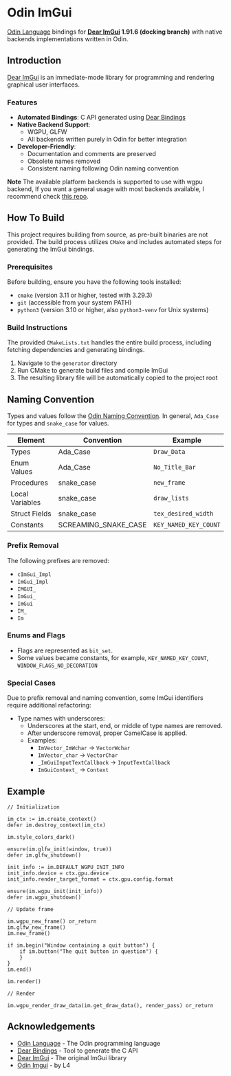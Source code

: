 # Odin ImGui

[Odin Language][] bindings for **[Dear ImGui][imgui] 1.91.6 (docking branch)** with native backends implementations written in Odin.

## Introduction

[Dear ImGui][imgui] is an immediate-mode library for programming and rendering graphical user interfaces.

### Features

- **Automated Bindings**: C API generated using [Dear Bindings][]
- **Native Backend Support**:
  - WGPU, GLFW
  - All backends written purely in Odin for better integration
- **Developer-Friendly**:
  - Documentation and comments are preserved
  - Obsolete names removed
  - Consistent naming following Odin naming convention

**Note** The available platform backends is supported to use with wgpu backend, If you want a general usage with most backends available, I recommend check [this repo](https://gitlab.com/L-4/odin-imgui).

## How To Build

This project requires building from source, as pre-built binaries are not provided. The build process utilizes `CMake` and includes automated steps for generating the ImGui bindings.

### Prerequisites

Before building, ensure you have the following tools installed:

- `cmake` (version 3.11 or higher, tested with 3.29.3)
- `git` (accessible from your system PATH)
- `python3` (version 3.10 or higher, also `python3-venv` for Unix systems)

### Build Instructions

The provided `CMakeLists.txt` handles the entire build process, including fetching dependencies and generating bindings.

1. Navigate to the `generator` directory
2. Run CMake to generate build files and compile ImGui
3. The resulting library file will be automatically copied to the project root

## Naming Convention

Types and values follow the [Odin Naming Convention][]. In general, `Ada_Case` for types and `snake_case` for values.

| Element           | Convention           | Example               |
|-------------------|----------------------|-----------------------|
| Types             | Ada_Case             | `Draw_Data`           |
| Enum Values       | Ada_Case             | `No_Title_Bar`        |
| Procedures        | snake_case           | `new_frame`           |
| Local Variables   | snake_case           | `draw_lists`          |
| Struct Fields     | snake_case           | `tex_desired_width`   |
| Constants         | SCREAMING_SNAKE_CASE | `KEY_NAMED_KEY_COUNT` |

### Prefix Removal

The following prefixes are removed:

- `cImGui_Impl`
- `ImGui_Impl`
- `IMGUI_`
- `ImGui_`
- `ImGui`
- `IM_`
- `Im`

### Enums and Flags

- Flags are represented as `bit_set`.
- Some values became constants, for example, `KEY_NAMED_KEY_COUNT`, `WINDOW_FLAGS_NO_DECORATION`

### Special Cases

Due to prefix removal and naming convention, some ImGui identifiers require additional refactoring:

- Type names with underscores:
  - Underscores at the start, end, or middle of type names are removed.
  - After underscore removal, proper CamelCase is applied.
  - Examples:
    - `ImVector_ImWchar` → `VectorWchar`
    - `ImVector_char` → `VectorChar`
    - `_ImGuiInputTextCallback` → `InputTextCallback`
    - `ImGuiContext_` → `Context`

## Example

```odin
// Initialization

im_ctx := im.create_context()
defer im.destroy_context(im_ctx)

im.style_colors_dark()

ensure(im.glfw_init(window, true))
defer im.glfw_shutdown()

init_info := im.DEFAULT_WGPU_INIT_INFO
init_info.device = ctx.gpu.device
init_info.render_target_format = ctx.gpu.config.format

ensure(im.wgpu_init(init_info))
defer im.wgpu_shutdown()

// Update frame

im.wgpu_new_frame() or_return
im.glfw_new_frame()
im.new_frame()

if im.begin("Window containing a quit button") {
    if im.button("The quit button in question") {
    }
}
im.end()

im.render()

// Render

im.wgpu_render_draw_data(im.get_draw_data(), render_pass) or_return
```

## Acknowledgements

- [Odin Language][] - The Odin programming language
- [Dear Bindings](https://github.com/dearimgui/dear_bindings) - Tool to generate the C API
- [Dear ImGui][imgui] - The original ImGui library
- [Odin Imgui](https://gitlab.com/L-4/odin-imgui) - by L4

[imgui]: https://github.com/ocornut/imgui
[Dear Bindings]: https://github.com/dearimgui/dear_bindings
[Odin Language]: https://odin-lang.org/
[Odin Naming Convention]: https://github.com/odin-lang/Odin/wiki/Naming-Convention
